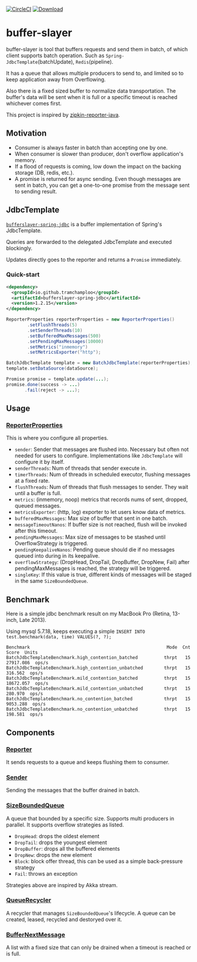 [![CircleCI](https://circleci.com/gh/tramchamploo/buffer-slayer.svg?style=svg)](https://circleci.com/gh/tramchamploo/buffer-slayer)
[ ![Download](https://api.bintray.com/packages/tramchamploo/tramchamploo/buffer-slayer/images/download.svg) ](https://bintray.com/tramchamploo/tramchamploo/buffer-slayer/_latestVersion)

# buffer-slayer
buffer-slayer is tool that buffers requests and send them in batch, of which client supports batch operation. Such as `Spring-JdbcTemplate`(batchUpdate), `Redis`(pipeline).

It has a queue that allows multiple producers to send to, and limited so to keep application away from Overflowing. 

Also there is a fixed sized buffer to normalize data transportation. The buffer's data will be sent when it is full or a specific timeout is reached whichever comes first.

This project is inspired by [zipkin-reporter-java](https://github.com/openzipkin/zipkin-reporter-java).
 
## Motivation
* Consumer is always faster in batch than accepting one by one.
* When consumer is slower than producer, don't overflow application's memory.
* If a flood of requests is coming, low down the impact on the backing storage (DB, redis, etc.).
* A promise is returned for async sending. Even though messages are sent in batch, you can get a one-to-one promise from the message sent to sending result.

## JdbcTemplate
[`bufferslayer-spring-jdbc`](/jdbc) is a buffer implementation of Spring's JdbcTemplate.

Queries are forwarded to the delegated JdbcTemplate and executed blockingly.

Updates directly goes to the reporter and returns a `Promise` immediately.

### Quick-start
```xml
<dependency>
  <groupId>io.github.tramchamploo</groupId>
  <artifactId>bufferslayer-spring-jdbc</artifactId>
  <version>1.2.15</version>
</dependency>
```

```java
ReporterProperties reporterProperties = new ReporterProperties()
        .setFlushThreads(5)
        .setSenderThreads(10)
        .setBufferedMaxMessages(500)
        .setPendingMaxMessages(10000)
        .setMetrics("inmemory")
        .setMetricsExporter("http");

BatchJdbcTemplate template = new BatchJdbcTemplate(reporterProperties);
template.setDataSource(dataSource);

Promise promise = template.update(...);
promise.done(success -> ...)
       .fail(reject -> ...);
```

## Usage

### [ReporterProperties](boundedqueue/src/main/java/io/bufferslayer/ReporterProperties.java)
This is where you configure all properties.

* `sender`: Sender that messages are flushed into. Necessary but often not needed for users to configure. Implementations like `JdbcTemplate` will configure it by itself.
* `senderThreads`: Num of threads that sender execute in.
* `timerThreads`: Num of threads in scheduled executor, flushing messages at a fixed rate.
* `flushThreads`: Num of threads that flush messages to sender. They wait until a buffer is full.
* `metrics`: (inmemory, noop) metrics that records nums of sent, dropped, queued messages.
* `metricsExporter`: (http, log) exporter to let users know data of metrics.
* `bufferedMaxMessages`: Max size of buffer that sent in one batch.
* `messageTimeoutNanos`: If buffer size is not reached, flush will be invoked after this timeout.
* `pendingMaxMessages`: Max size of messages to be stashed until OverflowStrategy is triggered.
* `pendingKeepaliveNanos`: Pending queue should die if no messages queued into during in its keepalive.
* `overflowStrategy`: (DropHead, DropTail, DropBuffer, DropNew, Fail) after pendingMaxMessages is reached, the strategy will be triggered.
* `singleKey`: If this value is true, different kinds of messages will be staged in the same `SizeBoundedQueue`.

## Benchmark
Here is a simple jdbc benchmark result on my MacBook Pro (Retina, 13-inch, Late 2013).

Using mysql 5.7.18, keeps executing a simple `INSERT INTO test.benchmark(data, time) VALUES(?, ?);`

```
Benchmark                                                    Mode  Cnt       Score  Units
BatchJdbcTemplateBenchmark.high_contention_batched          thrpt   15   27917.086  ops/s
BatchJdbcTemplateBenchmark.high_contention_unbatched        thrpt   15     316.562  ops/s
BatchJdbcTemplateBenchmark.mild_contention_batched          thrpt   15   18672.057  ops/s
BatchJdbcTemplateBenchmark.mild_contention_unbatched        thrpt   15     280.970  ops/s
BatchJdbcTemplateBenchmark.no_contention_batched            thrpt   15    9053.288  ops/s
BatchJdbcTemplateBenchmark.no_contention_unbatched          thrpt   15     198.581  ops/s
```

## Components

### [Reporter](core/src/main/java/io/bufferslayer/Reporter.java)
It sends requests to a queue and keeps flushing them to consumer.

### [Sender](core/src/main/java/io/bufferslayer/Sender.java)
Sending the messages that the buffer drained in batch.

### [SizeBoundedQueue](boundedqueue/src/main/java/io/bufferslayer/SizeBoundedQueue.java)
A queue that bounded by a specific size. Supports multi producers in parallel. 
It supports overflow strategies as listed.

* `DropHead`: drops the oldest element
* `DropTail`: drops the youngest element
* `DropBuffer`: drops all the buffered elements
* `DropNew`: drops the new element
* `Block`: block offer thread, this can be used as a simple back-pressure strategy
* `Fail`: throws an exception

Strategies above are inspired by Akka stream. 

### [QueueRecycler](boundedqueue/src/main/java/io/bufferslayer/QueueRecycler.java)
A recycler that manages `SizeBoundedQueue`'s lifecycle. 
A queue can be created, leased, recycled and destoryed over it.

### [BufferNextMessage](boundedqueue/src/main/java/io/bufferslayer/BufferNextMessage.java)
A list with a fixed size that can only be drained when a timeout is reached or is full.